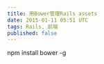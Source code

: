 ```yaml
---
title: 用Bower管理Rails assets
date: 2015-01-11 05:51 UTC
tags: Rails, 前端
published: false
---
```



npm install bower -g
